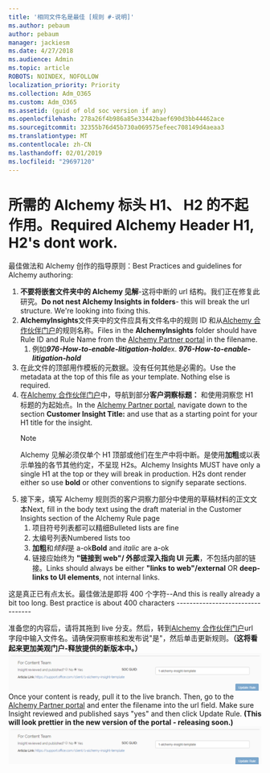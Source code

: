 ```yaml
---
title: '相同文件名是最佳 [规则 #-说明]'
ms.author: pebaum
author: pebaum
manager: jackiesm
ms.date: 4/27/2018
ms.audience: Admin
ms.topic: article
ROBOTS: NOINDEX, NOFOLLOW
localization_priority: Priority
ms.collection: Adm_O365
ms.custom: Adm_O365
ms.assetid: (guid of old soc version if any)
ms.openlocfilehash: 278a26f4b986a85e33442baef690d3bb44462ace
ms.sourcegitcommit: 32355b76d45b730a069575efeec708149d4aeaa3
ms.translationtype: MT
ms.contentlocale: zh-CN
ms.lasthandoff: 02/01/2019
ms.locfileid: "29697120"
---
```

# <a name="required-alchemy-header-h1-h2s-dont-work"></a><span data-ttu-id="cec0c-102">所需的 Alchemy 标头 H1、 H2 的不起作用。</span><span class="sxs-lookup"><span data-stu-id="cec0c-102">Required Alchemy Header H1, H2's dont work.</span></span>
<span data-ttu-id="cec0c-103">最佳做法和 Alchemy 创作的指导原则：</span><span class="sxs-lookup"><span data-stu-id="cec0c-103">Best Practices and guidelines for Alchemy authoring:</span></span>

1. <span data-ttu-id="cec0c-p101">**不要将嵌套文件夹中的 Alchemy 见解**-这将中断的 url 结构。我们正在修复此研究。</span><span class="sxs-lookup"><span data-stu-id="cec0c-p101">**Do not nest Alchemy Insights in folders**- this will break the url structure. We're looking into fixing this.</span></span>
1. <span data-ttu-id="cec0c-106">**AlchemyInsights**文件夹中的文件应具有文件名中的规则 ID 和从[Alchemy 合作伙伴门户](https://alchemyportal.azurewebsites.net)的规则名称。</span><span class="sxs-lookup"><span data-stu-id="cec0c-106">Files in the **AlchemyInsights** folder should have Rule ID and Rule Name from the [Alchemy Partner portal](https://alchemyportal.azurewebsites.net) in the filename.</span></span>
    1. <span data-ttu-id="cec0c-p102">例如***976-How-to-enable-litigation-hold***</span><span class="sxs-lookup"><span data-stu-id="cec0c-p102">ex. ***976-How-to-enable-litigation-hold***</span></span>
1. <span data-ttu-id="cec0c-p103">在此文件的顶部用作模板的元数据。没有任何其他是必需的。</span><span class="sxs-lookup"><span data-stu-id="cec0c-p103">Use the metadata at the top of this file as your template. Nothing else is required.</span></span>
1. <span data-ttu-id="cec0c-111">在[Alchemy 合作伙伴门户](https://alchemyportal.azurewebsites.net)中，导航到部分**客户洞察标题：** 和使用洞察您 H1 标题的为起始点。</span><span class="sxs-lookup"><span data-stu-id="cec0c-111">In the [Alchemy Partner portal](https://alchemyportal.azurewebsites.net), navigate down to the section **Customer Insight Title:** and use that as a starting point for your H1 title for the insight.</span></span> 
    > [!NOTE]
    > <span data-ttu-id="cec0c-p104">Alchemy 见解必须仅单个 H1 顶部或他们在生产中将中断。是使用**加粗**或以表示单独的各节其他约定，不呈现 H2s。</span><span class="sxs-lookup"><span data-stu-id="cec0c-p104">Alchemy Insights MUST have only a single H1 at the top or they will break in production. H2s dont render either so use **bold** or other conventions to signify separate sections.</span></span>
1. <span data-ttu-id="cec0c-114">接下来，填写 Alchemy 规则页的客户洞察力部分中使用的草稿材料的正文文本</span><span class="sxs-lookup"><span data-stu-id="cec0c-114">Next, fill in the body text using the draft material in the Customer Insights section of the Alchemy Rule page</span></span>
    1. <span data-ttu-id="cec0c-115">项目符号列表都可以精细</span><span class="sxs-lookup"><span data-stu-id="cec0c-115">Bulleted lists are fine</span></span>
    1. <span data-ttu-id="cec0c-116">太编号列表</span><span class="sxs-lookup"><span data-stu-id="cec0c-116">Numbered lists too</span></span>
    1. <span data-ttu-id="cec0c-117">**加粗**和*倾斜*是 a-ok</span><span class="sxs-lookup"><span data-stu-id="cec0c-117">**Bold** and *italic* are a-ok</span></span>
    1. <span data-ttu-id="cec0c-118">链接应始终为 **"链接到 web"/ 外部**或**深入指向 UI 元素**，不包括内部的链接。</span><span class="sxs-lookup"><span data-stu-id="cec0c-118">Links should always be either **"links to web"/external** OR **deep-links to UI elements**, not internal links.</span></span>

<span data-ttu-id="cec0c-p105">这是真正已有点太长。最佳做法是即将 400 个字符--</span><span class="sxs-lookup"><span data-stu-id="cec0c-p105">And this is really already a bit too long. Best practice is about 400 characters ---------------------------------</span></span>

<span data-ttu-id="cec0c-p106">准备您的内容后，请将其拖到 live 分支。然后，转到[Alchemy 合作伙伴门户](https://alchemyportal.azurewebsites.net)url 字段中输入文件名。请确保洞察审核和发布说"是"，然后单击更新规则。**（这将看起来更加美观门户-释放提供的新版本中。）**
 ![url 字段](media/for-content-team.PNG)</span><span class="sxs-lookup"><span data-stu-id="cec0c-p106">Once your content is ready, pull it to the live branch. Then, go to the [Alchemy Partner portal](https://alchemyportal.azurewebsites.net) and enter the filename into the url field. Make sure Insight reviewed and published says "yes" and then click Update Rule. **(This will look prettier in the new version of the portal - releasing soon.)**
![url field](media/for-content-team.PNG)</span></span>

